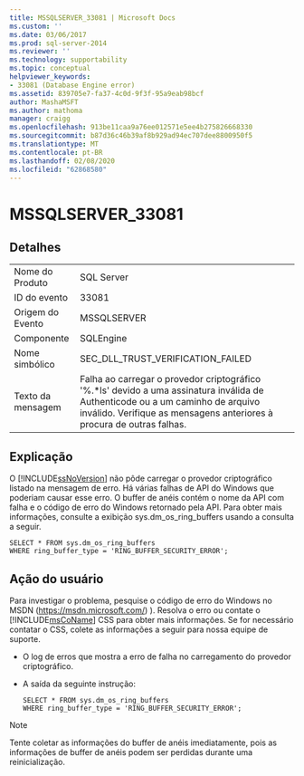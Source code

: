 ```yaml
---
title: MSSQLSERVER_33081 | Microsoft Docs
ms.custom: ''
ms.date: 03/06/2017
ms.prod: sql-server-2014
ms.reviewer: ''
ms.technology: supportability
ms.topic: conceptual
helpviewer_keywords:
- 33081 (Database Engine error)
ms.assetid: 839705e7-fa37-4c0d-9f3f-95a9eab98bcf
author: MashaMSFT
ms.author: mathoma
manager: craigg
ms.openlocfilehash: 913be11caa9a76ee012571e5ee4b275826668330
ms.sourcegitcommit: b87d36c46b39af8b929ad94ec707dee8800950f5
ms.translationtype: MT
ms.contentlocale: pt-BR
ms.lasthandoff: 02/08/2020
ms.locfileid: "62868580"
---
```

# <a name="mssqlserver_33081"></a>MSSQLSERVER_33081
    
## <a name="details"></a>Detalhes  
  
|||  
|-|-|  
|Nome do Produto|SQL Server|  
|ID do evento|33081|  
|Origem do Evento|MSSQLSERVER|  
|Componente|SQLEngine|  
|Nome simbólico|SEC_DLL_TRUST_VERIFICATION_FAILED|  
|Texto da mensagem|Falha ao carregar o provedor criptográfico '%.*ls' devido a uma assinatura inválida de Authenticode ou a um caminho de arquivo inválido.  Verifique as mensagens anteriores à procura de outras falhas.|  
  
## <a name="explanation"></a>Explicação  
 O [!INCLUDE[ssNoVersion](../../includes/ssnoversion-md.md)] não pôde carregar o provedor criptográfico listado na mensagem de erro. Há várias falhas de API do Windows que poderiam causar esse erro. O buffer de anéis contém o nome da API com falha e o código de erro do Windows retornado pela API. Para obter mais informações, consulte a exibição sys.dm_os_ring_buffers usando a consulta a seguir.  
  
```  
SELECT * FROM sys.dm_os_ring_buffers   
WHERE ring_buffer_type = 'RING_BUFFER_SECURITY_ERROR';  
```  
  
## <a name="user-action"></a>Ação do usuário  
 Para investigar o problema, pesquise o código de erro do Windows no MSDN (https://msdn.microsoft.com/) ). Resolva o erro ou contate o [!INCLUDE[msCoName](../../includes/msconame-md.md)] CSS para obter mais informações. Se for necessário contatar o CSS, colete as informações a seguir para nossa equipe de suporte.  
  
-   O log de erros que mostra a erro de falha no carregamento do provedor criptográfico.  
  
-   A saída da seguinte instrução:  
  
    ```  
    SELECT * FROM sys.dm_os_ring_buffers   
    WHERE ring_buffer_type = 'RING_BUFFER_SECURITY_ERROR';  
    ```  
  
> [!NOTE]  
>  Tente coletar as informações do buffer de anéis imediatamente, pois as informações de buffer de anéis podem ser perdidas durante uma reinicialização.  
  
  
